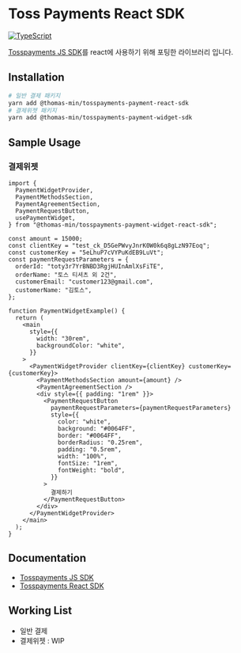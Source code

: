 # Toss Payments React SDK

[![TypeScript](https://img.shields.io/badge/%3C%2F%3E-TypeScript-%230074c1.svg)](http://www.typescriptlang.org/)

[Tosspayments JS SDK](https://docs.tosspayments.com/reference/js-sdk)를 react에 사용하기 위해 포팅한 라이브러리 입니다.

## Installation

```bash
# 일반 결제 패키지
yarn add @thomas-min/tosspayments-payment-react-sdk
# 결제위젯 패키지
yarn add @thomas-min/tosspayments-payment-widget-sdk
```

## Sample Usage

### 결제위젯

```tsx
import {
  PaymentWidgetProvider,
  PaymentMethodsSection,
  PaymentAgreementSection,
  PaymentRequestButton,
  usePaymentWidget,
} from "@thomas-min/tosspayments-payment-widget-react-sdk";

const amount = 15000;
const clientKey = "test_ck_D5GePWvyJnrK0W0k6q8gLzN97Eoq";
const customerKey = "5eLhuP7cVYPuKdEB9LuVt";
const paymentRequestParameters = {
  orderId: "toty3r7YrBNBD3RgjHUInAmlXsFiTE",
  orderName: "토스 티셔츠 외 2건",
  customerEmail: "customer123@gmail.com",
  customerName: "김토스",
};

function PaymentWidgetExample() {
  return (
    <main
      style={{
        width: "30rem",
        backgroundColor: "white",
      }}
    >
      <PaymentWidgetProvider clientKey={clientKey} customerKey={customerKey}>
        <PaymentMethodsSection amount={amount} />
        <PaymentAgreementSection />
        <div style={{ padding: "1rem" }}>
          <PaymentRequestButton
            paymentRequestParameters={paymentRequestParameters}
            style={{
              color: "white",
              background: "#0064FF",
              border: "#0064FF",
              borderRadius: "0.25rem",
              padding: "0.5rem",
              width: "100%",
              fontSize: "1rem",
              fontWeight: "bold",
            }}
          >
            결제하기
          </PaymentRequestButton>
        </div>
      </PaymentWidgetProvider>
    </main>
  );
}
```

## Documentation

- [Tosspayments JS SDK](https://docs.tosspayments.com/reference/js-sdk)
- [Tosspayments React SDK](https://thomas-min.github.io/tosspayments-react-sdk/)

## Working List

- 일반 결제
- 결제위젯 : WIP
